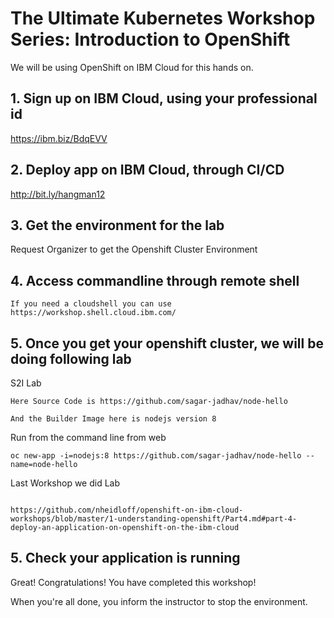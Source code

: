 # The Ultimate Kubernetes Workshop Series: Introduction to OpenShift

We will be using OpenShift on IBM Cloud for this hands on.

## 1. Sign up on IBM Cloud, using your professional id
https://ibm.biz/BdqEVV

## 2. Deploy app on IBM Cloud, through CI/CD
http://bit.ly/hangman12

## 3. Get the environment for the lab
Request Organizer to get the Openshift Cluster Environment

## 4. Access commandline through remote shell
```
If you need a cloudshell you can use https://workshop.shell.cloud.ibm.com/ 
```


## 5. Once you get your openshift cluster, we will be doing following lab


S2I Lab

```
Here Source Code is https://github.com/sagar-jadhav/node-hello

And the Builder Image here is nodejs version 8

```

Run from the command line from web

```
oc new-app -i=nodejs:8 https://github.com/sagar-jadhav/node-hello --name=node-hello

```
Last Workshop we did  Lab

```

https://github.com/nheidloff/openshift-on-ibm-cloud-workshops/blob/master/1-understanding-openshift/Part4.md#part-4-deploy-an-application-on-openshift-on-the-ibm-cloud
```

## 5. Check your application is running

Great! Congratulations! You have completed this workshop!

When you're all done, you inform the instructor to stop the environment.